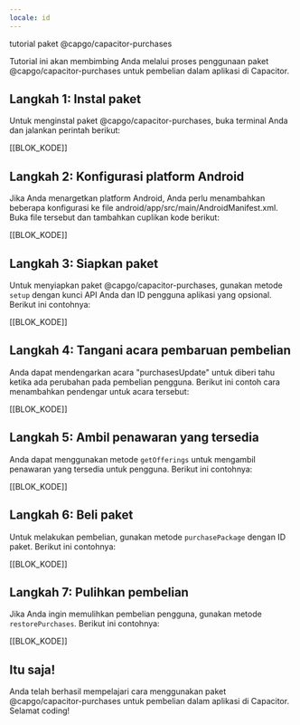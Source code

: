 ```yaml
---
locale: id
---
```


tutorial paket @capgo/capacitor-purchases

Tutorial ini akan membimbing Anda melalui proses penggunaan paket @capgo/capacitor-purchases untuk pembelian dalam aplikasi di Capacitor.

## Langkah 1: Instal paket

Untuk menginstal paket @capgo/capacitor-purchases, buka terminal Anda dan jalankan perintah berikut:

[[BLOK_KODE]]

## Langkah 2: Konfigurasi platform Android

Jika Anda menargetkan platform Android, Anda perlu menambahkan beberapa konfigurasi ke file android/app/src/main/AndroidManifest.xml. Buka file tersebut dan tambahkan cuplikan kode berikut:

[[BLOK_KODE]]

## Langkah 3: Siapkan paket

Untuk menyiapkan paket @capgo/capacitor-purchases, gunakan metode `setup` dengan kunci API Anda dan ID pengguna aplikasi yang opsional. Berikut ini contohnya:

[[BLOK_KODE]]

## Langkah 4: Tangani acara pembaruan pembelian

Anda dapat mendengarkan acara "purchasesUpdate" untuk diberi tahu ketika ada perubahan pada pembelian pengguna. Berikut ini contoh cara menambahkan pendengar untuk acara tersebut:

[[BLOK_KODE]]

## Langkah 5: Ambil penawaran yang tersedia

Anda dapat menggunakan metode `getOfferings` untuk mengambil penawaran yang tersedia untuk pengguna. Berikut ini contohnya:

[[BLOK_KODE]]

## Langkah 6: Beli paket

Untuk melakukan pembelian, gunakan metode `purchasePackage` dengan ID paket. Berikut ini contohnya:

[[BLOK_KODE]]

## Langkah 7: Pulihkan pembelian

Jika Anda ingin memulihkan pembelian pengguna, gunakan metode `restorePurchases`. Berikut ini contohnya:

[[BLOK_KODE]]

## Itu saja!

Anda telah berhasil mempelajari cara menggunakan paket @capgo/capacitor-purchases untuk pembelian dalam aplikasi di Capacitor. Selamat coding!